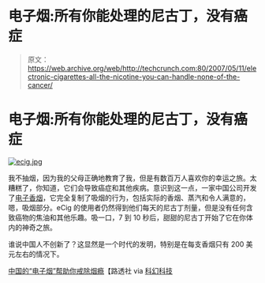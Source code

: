 # 电子烟:所有你能处理的尼古丁，没有癌症

> 原文：<https://web.archive.org/web/http://techcrunch.com:80/2007/05/11/electronic-cigarettes-all-the-nicotine-you-can-handle-none-of-the-cancer/>

# 电子烟:所有你能处理的尼古丁，没有癌症

[![ecig.jpg](img/36f350db1cb5338a652be0e9084b1609.png)](https://web.archive.org/web/20191224210539/http://old.crunchgear.com/wp-content/uploads/ecig.jpg "ecig.jpg")

我不抽烟，因为我的父母正确地教育了我，但是有数百万人喜欢你的幸运之旅。太糟糕了，你知道，它们会导致癌症和其他疾病。意识到这一点，一家中国公司开发了[电子香烟](https://web.archive.org/web/20191224210539/http://www.southbeachsmoke.com/)，它完全复制了吸烟的行为，包括实际的香烟、蒸汽和令人满意的，嗯，吸烟部分。eCig 的使用者仍然得到他们每天的尼古丁剂量，但是没有任何含致癌物的焦油和其他乐趣。吸一口，7 到 10 秒后，甜甜的尼古丁开始了它在你体内的神奇之旅。

谁说中国人不创新了？这显然是一个时代的发明，特别是在每支香烟只有 200 美元左右的情况下。

[中国的“电子烟”帮助你戒除烟瘾](https://web.archive.org/web/20191224210539/http://www.reuters.com/article/lifestyleMolt/idUSSP23039020070509)【路透社 via [科幻科技](https://web.archive.org/web/20191224210539/http://blog.scifi.com/tech/archives/2007/05/10/ecigarette_make.html)